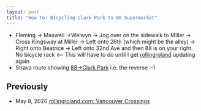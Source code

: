 ```yaml
---
layout: post
title: "How To: Bicycling Clark Park to 88 Supermarket"
---
```


* Fleming -> Maxwell ->Welwyn -> Jog over on the sidewalk to Miller -> Cross Kingsway at Miller -> Left onto 26th (which might be the  alley) -> Right onto Beatrice -> Left onto 32nd Ave and then 88 is on your right. No bicycle rack <-- This will have to do until I get [rollingroland](http://rollingroland.com/) updating again 
* Strava route showing [88->Clark Park](https://www.strava.com/activities/10885036845) i.e. the reverse :-)

## Previously
* May 8, 2020 [rollingroland.com: Vancouver Crossings](http://rollingroland.com/post/2020-05-08-p1-vancouver-crossings/)